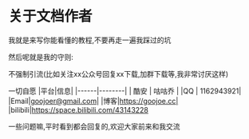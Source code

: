 # 关于文档作者

我就是来写你能看懂的教程,不要再走一遍我踩过的坑

然后呢就是我的守则:

不强制引流(比如关注xx公众号回复xx下载,加群下载等,我非常讨厌这样)

一切自愿
|平台|信息|
|------|--------|
| 酷安 | 咕咕乔 |
|QQ | 1162943921|
|Email|goojoer@gmail.com|
|博客|https://goojoe.cc|
|bilibili|https://space.bilibili.com/43143228

一些问题嘛,平时看到都会回复的,欢迎大家前来和我交流